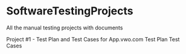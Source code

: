 # SoftwareTestingProjects
All the manual testing projects with documents

Project #1 - Test Plan and Test Cases for App.vwo.com
Test Plan
Test Cases


